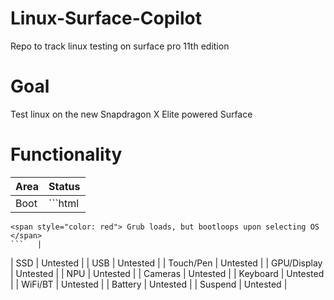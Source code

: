# Linux-Surface-Copilot
Repo to track linux testing on surface pro 11th edition


# Goal
Test linux on the new Snapdragon X Elite powered Surface


# Functionality
| Area    | Status |
| -------- | ------- |
| Boot  | ```html 
    <span style="color: red"> Grub loads, but bootloops upon selecting OS </span>
    ```   |
| SSD | Untested |
| USB    | Untested    |
| Touch/Pen | Untested |
| GPU/Display | Untested |
| NPU | Untested |
| Cameras | Untested |
| Keyboard | Untested |
| WiFi/BT | Untested |
| Battery | Untested |
| Suspend | Untested |
